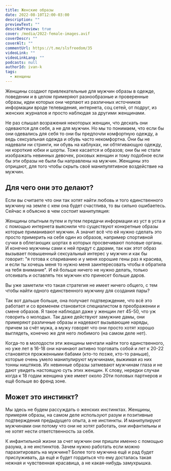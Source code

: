 ```yaml
---
title: Женские образы
date: 2022-08-10T12:00-03:00
description: ""
previewText: ""
descrAsPreview: true
cover: /media/2022-female-images.avif
coverDescr: ""
coverAlt: ""
commentUrl: https://t.me/slsfreedom/35
videoLink: ""
videoLinkLang: ""
podcasts: null
authorId: ivan-k
tags:
  - женщины
---
```

Женщины создают привлекательные для мужчин образы в одежде, поведении и в целом примеряют разнообразные и проверенные  образы, идеи которых они черпают из различных источников информации  вроде телевидения, интернета, соц сетей, от подруг, из женских журналов и просто наблюдая за другими женщинами.

Не раз слышал возражения  некоторых женщин, что дескать они одеваются для себя, а не для мужчин.  Но мы то понимаем, что если бы они одевались для себя то они бы  предпочли комфортную одежду, а ведь сексуальная одежда и обувь часто  некомфортна. Они бы не надевали ни стринги, ни обувь на каблуках, ни  обтягивающую одежду, ни короткие юбки и шорты. Тоже касается и образов; они бы не стали изображать невинных девочек, роковых женщин и тому подобное если бы эти образы не были бы направлены на мужчин. Женщины это отрицают,  для того чтобы скрыть своё манипулятивное воздействие на мужчин.

## Для чего они это делают?

Если вы считаете что они так хотят найти любовь и того единственного мужчину на земле с кем она будет счастлива, то вы сильно ошибаетесь. Сейчас я  объясню в чем состоит манипуляция:

Женщины опытным путем и путем  передачи информации из уст в уста и с помощью интернета выяснили что  существуют конкретные образы которые приманивают мужчин. А значит всё  что ей нужно сделать это просто примерить на себя один из образов,  например спортивной сучки в облегающих шортах в которых просвечивают  половые органы. И конечно мужчины сами к ней придут с дарами, так как  этот образ вызывает повышенный сексуальный интерес у мужчин и как бы говорит: "я готова к спариванию и у меня хорошие гены раз я красива, и если ты хочешь меня то нужно меня заинтересовать чтобы я обратила на  тебя внимание". И ей больше ничего не нужно делать, только отсеивать и оставлять тех мужчин кто принесет больше даров.

Вы уже заметили что такая стратегия не имеет ничего общего, с тем чтобы найти одного единственного мужчину для создания пары?

Так вот дальше больше, она получает подтверждение, что всё это работает и со временем становится специалистом в преображении и смене образов. Я  такое наблюдал даже у женщин лет 45-50, что уж говорить о молодых. Так даже действуют замужние дамы, они примеряют  различные образы и надевают вызывающие наряды, причем за счёт мужа, а мужу говорят что они просто хотят хорошо выглядеть, конечно же для него  любимого (на самом деле нет).

Когда-то в молодости эти женщины  мечтали найти того единственного, но уже лет в 16-18 они начинают  активно торговать собой и лет к 20-22 становятся прожженными бабами (кто-то позже, кто-то раньше), которые очень умело манипулируют мужчинами, выжимая из них тонны ништяков. Их невинные образы  затмевают мужчинам глаза и не дают увидеть настоящую суть этих женщин. К слову, нередки случаи когда к 18 годам женщина уже имеет около 20ти  половых партнеров и ещё больше во френд зоне.

## Может это инстинкт?

Мы здесь не  будем рассуждать о женских инстинктах. Женщины, примеряя образы, на самом деле используют разум и позитивные подтверждения предыдущего опыта, а не  инстинкты. И манипулируют мужчинами они потому что они не хотят работать, они инфантильны и не хотят нести ответственность за себя.

К инфантильной жизни за счет мужчин они пришли именно с помощью разума, а не инстинктов. Зачем  нужно работать если можно паразитировать на мужчине? Более того мужчина ещё и рад будет прислуживать, да ещё и будет гордиться что ему досталась такая нежная и чувственная  красавица, а не какая-нибудь замухрышка.
